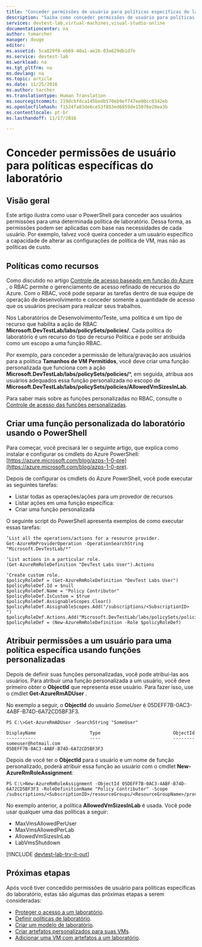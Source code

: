 ```yaml
---
title: "Conceder permissões de usuário para políticas específicas do laboratório | Microsoft Docs"
description: "Saiba como conceder permissões de usuário para políticas específicas dos Laboratórios de Desenvolvimento/Teste com base nas necessidades de cada usuário"
services: devtest-lab,virtual-machines,visual-studio-online
documentationcenter: na
author: tomarcher
manager: douge
editor: 
ms.assetid: 5ca829f0-eb69-40a1-ae26-03a629db1d7e
ms.service: devtest-lab
ms.workload: na
ms.tgt_pltfrm: na
ms.devlang: na
ms.topic: article
ms.date: 11/25/2016
ms.author: tarcher
ms.translationtype: Human Translation
ms.sourcegitcommit: 219dcbfdca145bedb570eb9ef747ee00cc0342eb
ms.openlocfilehash: f1524fa83de6ce53f853ed6859de15076e20ea3b
ms.contentlocale: pt-br
ms.lasthandoff: 11/17/2016

---
```

# <a name="grant-user-permissions-to-specific-lab-policies"></a>Conceder permissões de usuário para políticas específicas do laboratório
## <a name="overview"></a>Visão geral
Este artigo ilustra como usar o PowerShell para conceder aos usuários permissões para uma determinada política de laboratório. Dessa forma, as permissões podem ser aplicadas com base nas necessidades de cada usuário. Por exemplo, talvez você queira conceder a um usuário específico a capacidade de alterar as configurações de política de VM, mas não as políticas de custo.

## <a name="policies-as-resources"></a>Políticas como recursos
Como discutido no artigo [Controle de acesso baseado em função do Azure](../active-directory/role-based-access-control-configure.md) , o RBAC permite o gerenciamento de acesso refinado de recursos do Azure. Com o RBAC, você pode separar as tarefas dentro de sua equipe de operação de desenvolvimento e conceder somente a quantidade de acesso que os usuários precisam para realizar seus trabalhos.

Nos Laboratórios de Desenvolvimento/Teste, uma política é um tipo de recurso que habilita a ação de RBAC **Microsoft.DevTestLab/labs/policySets/policies/**. Cada política do laboratório é um recurso do tipo de recurso Política e pode ser atribuída como um escopo a uma função RBAC.

Por exemplo, para conceder a permissão de leitura/gravação aos usuários para a política **Tamanhos de VM Permitidos**, você deve criar uma função personalizada que funciona com a ação **Microsoft.DevTestLab/labs/policySets/policies/***, em seguida, atribua aos usuários adequados essa função personalizada no escopo de **Microsoft.DevTestLab/labs/policySets/policies/AllowedVmSizesInLab**.

Para saber mais sobre as funções personalizadas no RBAC, consulte o [Controle de acesso das funções personalizadas](../active-directory/role-based-access-control-custom-roles.md).

## <a name="creating-a-lab-custom-role-using-powershell"></a>Criar uma função personalizada do laboratório usando o PowerShell
Para começar, você precisará ler o seguinte artigo, que explica como instalar e configurar os cmdlets do Azure PowerShell: [https://azure.microsoft.com/blog/azps-1-0-pre](https://azure.microsoft.com/blog/azps-1-0-pre).

Depois de configurar os cmdlets do Azure PowerShell, você pode executar as seguintes tarefas:

* Listar todas as operações/ações para um provedor de recursos
* Listar ações em uma função específica:
* Criar uma função personalizada

O seguinte script do PowerShell apresenta exemplos de como executar essas tarefas:

    ‘List all the operations/actions for a resource provider.
    Get-AzureRmProviderOperation -OperationSearchString "Microsoft.DevTestLab/*"

    ‘List actions in a particular role.
    (Get-AzureRmRoleDefinition "DevTest Labs User").Actions

    ‘Create custom role.
    $policyRoleDef = (Get-AzureRmRoleDefinition "DevTest Labs User")
    $policyRoleDef.Id = $null
    $policyRoleDef.Name = "Policy Contributor"
    $policyRoleDef.IsCustom = $true
    $policyRoleDef.AssignableScopes.Clear()
    $policyRoleDef.AssignableScopes.Add("/subscriptions/<SubscriptionID> ")
    $policyRoleDef.Actions.Add("Microsoft.DevTestLab/labs/policySets/policies/*")
    $policyRoleDef = (New-AzureRmRoleDefinition -Role $policyRoleDef)

## <a name="assigning-permissions-to-a-user-for-a-specific-policy-using-custom-roles"></a>Atribuir permissões a um usuário para uma política específica usando funções personalizadas
Depois de definir suas funções personalizadas, você pode atribuí-las aos usuários. Para atribuir uma função personalizada a um usuário, você deve primeiro obter o **ObjectId** que representa esse usuário. Para fazer isso, use o cmdlet **Get-AzureRmADUser** .

No exemplo a seguir, o **ObjectId** do usuário *SomeUser* é 05DEFF7B-0AC3-4ABF-B74D-6A72CD5BF3F3.

    PS C:\>Get-AzureRmADUser -SearchString "SomeUser"

    DisplayName                    Type                           ObjectId
    -----------                    ----                           --------
    someuser@hotmail.com                                          05DEFF7B-0AC3-4ABF-B74D-6A72CD5BF3F3

Depois de você ter o **ObjectId** para o usuário e um nome de função personalizado, poderá atribuir essa função ao usuário com o cmdlet **New-AzureRmRoleAssignment**:

    PS C:\>New-AzureRmRoleAssignment -ObjectId 05DEFF7B-0AC3-4ABF-B74D-6A72CD5BF3F3 -RoleDefinitionName "Policy Contributor" -Scope /subscriptions/<SubscriptionID>/resourceGroups/<ResourceGroupName>/providers/Microsoft.DevTestLab/labs/<LabName>/policySets/default/policies/AllowedVmSizesInLab

No exemplo anterior, a política **AllowedVmSizesInLab** é usada. Você pode usar qualquer uma das políticas a seguir:

* MaxVmsAllowedPerUser
* MaxVmsAllowedPerLab
* AllowedVmSizesInLab
* LabVmsShutdown

[!INCLUDE [devtest-lab-try-it-out](../../includes/devtest-lab-try-it-out.md)]

## <a name="next-steps"></a>Próximas etapas
Após você tiver concedido permissões de usuário para políticas específicas do laboratório, estas são algumas das próximas etapas a serem consideradas:

* [Proteger o acesso a um laboratório](devtest-lab-add-devtest-user.md).
* [Definir políticas de laboratório](devtest-lab-set-lab-policy.md).
* [Criar um modelo de laboratório](devtest-lab-create-template.md).
* [Criar artefatos personalizados para suas VMs](devtest-lab-artifact-author.md).
* [Adicionar uma VM com artefatos a um laboratório](devtest-lab-add-vm-with-artifacts.md).



